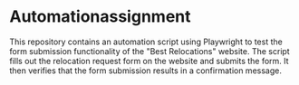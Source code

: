 # Automationassignment
This repository contains an automation script using Playwright to test the form submission functionality of the "Best Relocations" website. The script fills out the relocation request form on the website and submits the form. It then verifies that the form submission results in a confirmation message.
